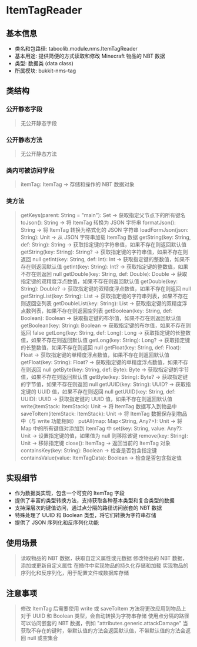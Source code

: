 # ItemTagReader

## 基本信息
- 类名和包路径: taboolib.module.nms.ItemTagReader
- 基本用途: 提供简便的方式读取和修改 Minecraft 物品的 NBT 数据
- 类型: 数据类 (data class)
- 所属模块: bukkit-nms-tag

## 类结构

### 公开静态字段
> 无公开静态字段

### 公开静态方法
> 无公开静态方法

### 类内可被访问字段
> itemTag: ItemTag -> 存储和操作的 NBT 数据对象

### 类方法
> getKeys(parent: String = "main"): Set<String> -> 获取指定父节点下的所有键名
> toJson(): String -> 将 ItemTag 转换为 JSON 字符串
> formatJson(): String -> 将 ItemTag 转换为格式化的 JSON 字符串
> loadFormJson(json: String): Unit -> 从 JSON 字符串加载 ItemTag 数据
> getString(key: String, def: String): String -> 获取指定键的字符串值，如果不存在则返回默认值
> getString(key: String): String? -> 获取指定键的字符串值，如果不存在则返回 null
> getInt(key: String, def: Int): Int -> 获取指定键的整数值，如果不存在则返回默认值
> getInt(key: String): Int? -> 获取指定键的整数值，如果不存在则返回 null
> getDouble(key: String, def: Double): Double -> 获取指定键的双精度浮点数值，如果不存在则返回默认值
> getDouble(key: String): Double? -> 获取指定键的双精度浮点数值，如果不存在则返回 null
> getStringList(key: String): List<String> -> 获取指定键的字符串列表，如果不存在则返回空列表
> getDoubleList(key: String): List<Double> -> 获取指定键的双精度浮点数列表，如果不存在则返回空列表
> getBoolean(key: String, def: Boolean): Boolean -> 获取指定键的布尔值，如果不存在则返回默认值
> getBoolean(key: String): Boolean -> 获取指定键的布尔值，如果不存在则返回 false
> getLong(key: String, def: Long): Long -> 获取指定键的长整数值，如果不存在则返回默认值
> getLong(key: String): Long? -> 获取指定键的长整数值，如果不存在则返回 null
> getFloat(key: String, def: Float): Float -> 获取指定键的单精度浮点数值，如果不存在则返回默认值
> getFloat(key: String): Float? -> 获取指定键的单精度浮点数值，如果不存在则返回 null
> getByte(key: String, def: Byte): Byte -> 获取指定键的字节值，如果不存在则返回默认值
> getByte(key: String): Byte? -> 获取指定键的字节值，如果不存在则返回 null
> getUUID(key: String): UUID? -> 获取指定键的 UUID 值，如果不存在则返回 null
> getUUID(key: String, def: UUID): UUID -> 获取指定键的 UUID 值，如果不存在则返回默认值
> write(itemStack: ItemStack): Unit -> 将 ItemTag 数据写入到物品中
> saveToItem(itemStack: ItemStack): Unit -> 将 ItemTag 数据保存到物品中（与 write 功能相同）
> putAll(map: Map<String, Any?>): Unit -> 将 Map 中的所有键值对添加到 ItemTag 中
> set(key: String, value: Any?): Unit -> 设置指定键的值，如果值为 null 则移除该键
> remove(key: String): Unit -> 移除指定键
> close(): ItemTag -> 返回当前的 ItemTag 对象
> containsKey(key: String): Boolean -> 检查是否包含指定键
> containsValue(value: ItemTagData): Boolean -> 检查是否包含指定值

## 实现细节
- 作为数据类实现，包含一个可变的 ItemTag 字段
- 提供了丰富的类型转换方法，支持获取各种基本类型和复合类型的数据
- 支持深层次的键值访问，通过点分隔的路径访问嵌套的 NBT 数据
- 特殊处理了 UUID 和 Boolean 类型，将它们转换为字符串存储
- 提供了 JSON 序列化和反序列化功能

## 使用场景
> 读取物品的 NBT 数据，获取自定义属性或元数据
> 修改物品的 NBT 数据，添加或更新自定义属性
> 在插件中实现物品的持久化存储和加载
> 实现物品的序列化和反序列化，用于配置文件或数据库存储

## 注意事项
> 修改 ItemTag 后需要使用 write 或 saveToItem 方法将更改应用到物品上
> 对于 UUID 和 Boolean 类型，会自动转换为字符串存储
> 使用点分隔的路径可以访问嵌套的 NBT 数据，例如 "attributes.generic.attackDamage"
> 当获取不存在的键时，带默认值的方法会返回默认值，不带默认值的方法会返回 null 或空集合
